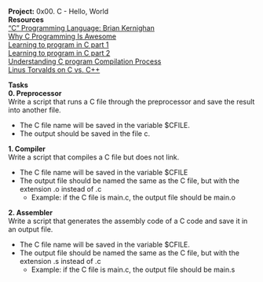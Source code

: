 **Project:** 0x00. C - Hello, World </br>
**Resources** </br>
[“C” Programming Language: Brian Kernighan](https://www.youtube.com/watch?v=de2Hsvxaf8M) </br>
[Why C Programming Is Awesome](https://www.youtube.com/watch?v=smGalmxPVYc) </br>
[Learning to program in C part 1](https://www.youtube.com/watch?v=rk2fK2IIiiQ) </br>
[Learning to program in C part 2](https://www.youtube.com/watch?v=FwpP_MsZWnU) </br>
[Understanding C program Compilation Process](https://www.youtube.com/watch?v=VDslRumKvRA) </br>
[Linus Torvalds on C vs. C++](http://harmful.cat-v.org/software/c++/linus) </br>

**Tasks** </br>
**0. Preprocessor** </br>
 Write a script that runs a C file through the preprocessor and save the result into another file.
- The C file name will be saved in the variable $CFILE.
- The output should be saved in the file c.

**1. Compiler** </br>
Write a script that compiles a C file but does not link.
- The C file name will be saved in the variable $CFILE
- The output file should be named the same as the C file, but with the extension .o instead of .c
	- Example: if the C file is main.c, the output file should be main.o

**2. Assembler** </br>
Write a script that generates the assembly code of a C code and save it in an output file.
- The C file name will be saved in the variable $CFILE.
- The output file should be named the same as the C file, but with the extension .s instead of .c
	- Example: if the C file is main.c, the output file should be main.s
